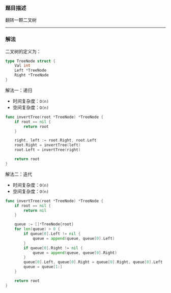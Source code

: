 ### 题目描述

翻转一颗二叉树

----

### 解法

二叉树的定义为：

```go
type TreeNode struct {
    Val int
    Left *TreeNode
    Right *TreeNode
}
```



解法一：递归

- 时间复杂度：`O(n)`
- 空间复杂度：`O(n)`

```go
func invertTree(root *TreeNode) *TreeNode {
    if root == nil {
        return root
    }

    right, left := root.Right, root.Left
    root.Right = invertTree(left)
    root.Left = invertTree(right)

    return root
}
```



解法二：迭代

- 时间复杂度：`O(n)`
- 空间复杂度：`O(n)`

```go
func invertTree(root *TreeNode) *TreeNode {
    if root == nil {
        return nil
    }

    queue := []*TreeNode{root}
    for len(queue) > 0 {
        if queue[0].Left != nil {
            queue = append(queue, queue[0].Left)
        }
        if queue[0].Right != nil {
            queue = append(queue, queue[0].Right)
        }
        queue[0].Left, queue[0].Right = queue[0].Right, queue[0].Left
        queue = queue[1:]
    }

    return root
}
```

